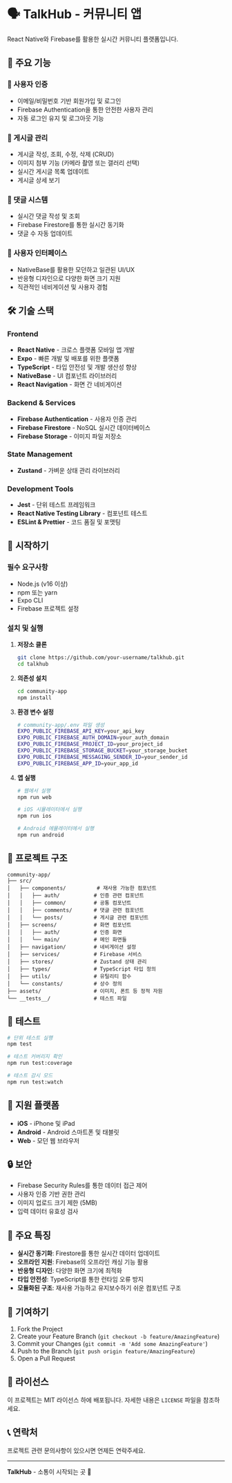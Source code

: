 # 🗣️ TalkHub - 커뮤니티 앱

React Native와 Firebase를 활용한 실시간 커뮤니티 플랫폼입니다.

## 📱 주요 기능

### 🔐 사용자 인증

- 이메일/비밀번호 기반 회원가입 및 로그인
- Firebase Authentication을 통한 안전한 사용자 관리
- 자동 로그인 유지 및 로그아웃 기능


### 📝 게시글 관리

- 게시글 작성, 조회, 수정, 삭제 (CRUD)
- 이미지 첨부 기능 (카메라 촬영 또는 갤러리 선택)
- 실시간 게시글 목록 업데이트
- 게시글 상세 보기

### 💬 댓글 시스템

- 실시간 댓글 작성 및 조회
- Firebase Firestore를 통한 실시간 동기화
- 댓글 수 자동 업데이트

### 🎨 사용자 인터페이스

- NativeBase를 활용한 모던하고 일관된 UI/UX
- 반응형 디자인으로 다양한 화면 크기 지원
- 직관적인 네비게이션 및 사용자 경험

## 🛠️ 기술 스택

### Frontend

- **React Native** - 크로스 플랫폼 모바일 앱 개발
- **Expo** - 빠른 개발 및 배포를 위한 플랫폼
- **TypeScript** - 타입 안전성 및 개발 생산성 향상
- **NativeBase** - UI 컴포넌트 라이브러리
- **React Navigation** - 화면 간 네비게이션

### Backend & Services

- **Firebase Authentication** - 사용자 인증 관리
- **Firebase Firestore** - NoSQL 실시간 데이터베이스
- **Firebase Storage** - 이미지 파일 저장소

### State Management

- **Zustand** - 가벼운 상태 관리 라이브러리

### Development Tools

- **Jest** - 단위 테스트 프레임워크
- **React Native Testing Library** - 컴포넌트 테스트
- **ESLint & Prettier** - 코드 품질 및 포맷팅

## 🚀 시작하기

### 필수 요구사항

- Node.js (v16 이상)
- npm 또는 yarn
- Expo CLI
- Firebase 프로젝트 설정

### 설치 및 실행

1. **저장소 클론**

   ```bash
   git clone https://github.com/your-username/talkhub.git
   cd talkhub
   ```

2. **의존성 설치**

   ```bash
   cd community-app
   npm install
   ```

3. **환경 변수 설정**

   ```bash
   # community-app/.env 파일 생성
   EXPO_PUBLIC_FIREBASE_API_KEY=your_api_key
   EXPO_PUBLIC_FIREBASE_AUTH_DOMAIN=your_auth_domain
   EXPO_PUBLIC_FIREBASE_PROJECT_ID=your_project_id
   EXPO_PUBLIC_FIREBASE_STORAGE_BUCKET=your_storage_bucket
   EXPO_PUBLIC_FIREBASE_MESSAGING_SENDER_ID=your_sender_id
   EXPO_PUBLIC_FIREBASE_APP_ID=your_app_id
   ```

4. **앱 실행**

   ```bash
   # 웹에서 실행
   npm run web

   # iOS 시뮬레이터에서 실행
   npm run ios

   # Android 에뮬레이터에서 실행
   npm run android
   ```

## 📁 프로젝트 구조

```
community-app/
├── src/
│   ├── components/          # 재사용 가능한 컴포넌트
│   │   ├── auth/           # 인증 관련 컴포넌트
│   │   ├── common/         # 공통 컴포넌트
│   │   ├── comments/       # 댓글 관련 컴포넌트
│   │   └── posts/          # 게시글 관련 컴포넌트
│   ├── screens/            # 화면 컴포넌트
│   │   ├── auth/           # 인증 화면
│   │   └── main/           # 메인 화면들
│   ├── navigation/         # 네비게이션 설정
│   ├── services/           # Firebase 서비스
│   ├── stores/             # Zustand 상태 관리
│   ├── types/              # TypeScript 타입 정의
│   ├── utils/              # 유틸리티 함수
│   └── constants/          # 상수 정의
├── assets/                 # 이미지, 폰트 등 정적 자원
└── __tests__/              # 테스트 파일
```

## 🧪 테스트

```bash
# 단위 테스트 실행
npm test

# 테스트 커버리지 확인
npm run test:coverage

# 테스트 감시 모드
npm run test:watch
```

## 📱 지원 플랫폼

- **iOS** - iPhone 및 iPad
- **Android** - Android 스마트폰 및 태블릿
- **Web** - 모던 웹 브라우저

## 🔒 보안

- Firebase Security Rules를 통한 데이터 접근 제어
- 사용자 인증 기반 권한 관리
- 이미지 업로드 크기 제한 (5MB)
- 입력 데이터 유효성 검사

## 🎯 주요 특징

- **실시간 동기화**: Firestore를 통한 실시간 데이터 업데이트
- **오프라인 지원**: Firebase의 오프라인 캐싱 기능 활용
- **반응형 디자인**: 다양한 화면 크기에 최적화
- **타입 안전성**: TypeScript를 통한 런타임 오류 방지
- **모듈화된 구조**: 재사용 가능하고 유지보수하기 쉬운 컴포넌트 구조

## 🤝 기여하기

1. Fork the Project
2. Create your Feature Branch (`git checkout -b feature/AmazingFeature`)
3. Commit your Changes (`git commit -m 'Add some AmazingFeature'`)
4. Push to the Branch (`git push origin feature/AmazingFeature`)
5. Open a Pull Request

## 📄 라이선스

이 프로젝트는 MIT 라이선스 하에 배포됩니다. 자세한 내용은 `LICENSE` 파일을 참조하세요.

## 📞 연락처

프로젝트 관련 문의사항이 있으시면 언제든 연락주세요.

---

**TalkHub** - 소통이 시작되는 곳 🚀
